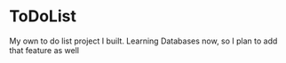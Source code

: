 # ToDoList
My own to do list project I built. Learning Databases now, so I plan to add that feature as well
